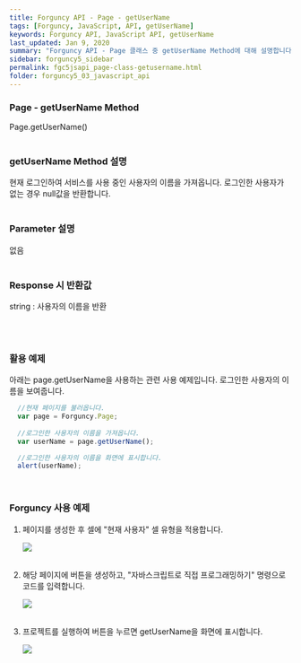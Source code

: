 ```yaml
---
title: Forguncy API - Page - getUserName
tags: [Forguncy, JavaScript, API, getUserName]
keywords: Forguncy API, JavaScript API, getUserName
last_updated: Jan 9, 2020
summary: "Forguncy API - Page 클래스 중 getUserName Method에 대해 설명합니다."
sidebar: forguncy5_sidebar
permalink: fgc5jsapi_page-class-getusername.html
folder: forguncy5_03_javascript_api
---
```


### Page - getUserName Method
Page.getUserName()
<br /><br />

### getUserName Method 설명
현재 로그인하여 서비스를 사용 중인 사용자의 이름을 가져옵니다. 로그인한 사용자가 없는 경우 null값을 반환합니다. 
<br /><br />

### Parameter 설명
없음
<br /><br />

### Response 시 반환값
string : 사용자의 이름을 반환

 <br /><br />

### 활용 예제
아래는 page.getUserName을 사용하는 관련 사용 예제입니다. 로그인한 사용자의 이름을 보여줍니다.
<br />

~~~javascript
  //현재 페이지를 불러옵니다.
  var page = Forguncy.Page;
  
  //로그인한 사용자의 이름을 가져옵니다.
  var userName = page.getUserName();

  //로그인한 사용자의 이름을 화면에 표시합니다.
  alert(userName);
~~~

<br />

### Forguncy 사용 예제

1. 페이지를 생성한 후 셀에 "현재 사용자" 셀 유형을 적용합니다.

    ![]({{site.url}}/images/forguncy5/ex-ss_page-getusername01.png)
    <br /><br />

2. 해당 페이지에 버튼을 생성하고, "자바스크립트로 직접 프로그래밍하기" 명령으로 코드를 입력합니다.

    ![]({{site.url}}/images/forguncy5/ex-ss_page-getusername02.png)
    <br /><br />

3. 프로젝트를 실행하여 버튼을 누르면 getUserName을 화면에 표시합니다.

    ![]({{site.url}}/images/forguncy5/ex-ss_page-getusername03.gif)


<br /><br />
